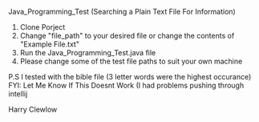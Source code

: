 Java_Programming_Test (Searching a Plain Text File For Information)

1) Clone Porject
2) Change "file_path" to your desired file or change the contents of "Example File.txt"
3) Run the Java_Programming_Test.java file
4) Please change some of the test file paths to suit your own machine

P.S I tested with the bible file (3 letter words were the highest occurance)
FYI: Let Me Know If This Doesnt Work (I had problems pushing through intellij 

Harry Clewlow
